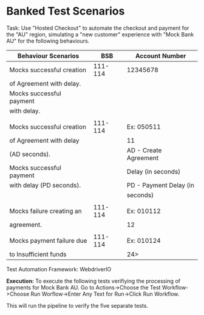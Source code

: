 # Banked Test Scenarios
Task: Use "Hosted Checkout" to automate the checkout and payment for the "AU" region, simulating a "new customer" experience with "Mock Bank AU" for the following behaviours.

|Behaviour Scenarios       | BSB     | Account Number          | 
|---------------------------|---------|-------------------------|
| Mocks successful creation | 111-114 | 12345678                |
| of Agreement with delay.  |         |                         |
| Mocks successful payment  |         |                         |
| with delay.               |         |                         |
|                           |         |                         |
| Mocks successful creation | 111-114 | Ex: 050511              |
| of Agreement with delay   |         | <AD><PD>11              |
| (AD seconds).             |         | AD - Create Agreement   |
| Mocks successful payment  |         | Delay (in seconds)      |
|  with delay (PD seconds). |         | PD - Payment Delay (in  |
|                           |         | seconds)                |
|                           |         |                         |
|Mocks failure creating an  | 111-114 | Ex: 010112              |
|agreement.                 |         | <AD><PD>12              |
|                           |         |                         |
| Mocks payment failure due | 111-114 | Ex: 010124              |
| to Insufficient funds     |         | <AD><PD>24>             | 

Test Automation Framework: WebdriverIO

**Execution:** 
To execute the following tests verifiying the processing of payments for Mock Bank AU. Go to Actions->Choose the Test Workflow->Choose Run Worflow->Enter Any Text for Run->Click Run Workflow. 

This will run the pipeline to verify the five separate tests.

